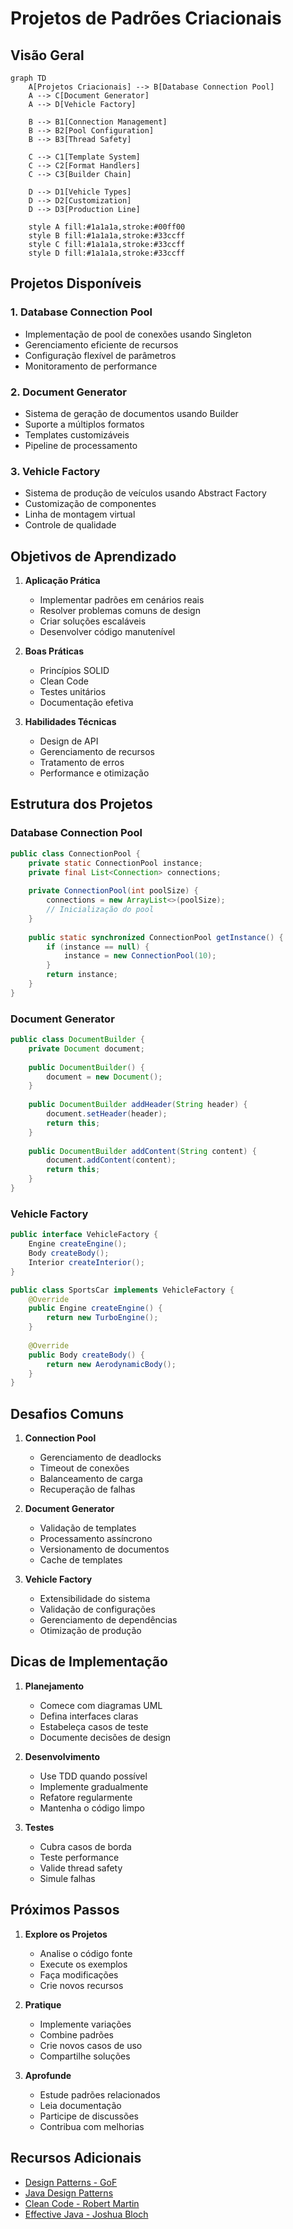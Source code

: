 # Projetos de Padrões Criacionais

## Visão Geral

```mermaid
graph TD
    A[Projetos Criacionais] --> B[Database Connection Pool]
    A --> C[Document Generator]
    A --> D[Vehicle Factory]
    
    B --> B1[Connection Management]
    B --> B2[Pool Configuration]
    B --> B3[Thread Safety]
    
    C --> C1[Template System]
    C --> C2[Format Handlers]
    C --> C3[Builder Chain]
    
    D --> D1[Vehicle Types]
    D --> D2[Customization]
    D --> D3[Production Line]
    
    style A fill:#1a1a1a,stroke:#00ff00
    style B fill:#1a1a1a,stroke:#33ccff
    style C fill:#1a1a1a,stroke:#33ccff
    style D fill:#1a1a1a,stroke:#33ccff
```

## Projetos Disponíveis

### 1. Database Connection Pool
- Implementação de pool de conexões usando Singleton
- Gerenciamento eficiente de recursos
- Configuração flexível de parâmetros
- Monitoramento de performance

### 2. Document Generator
- Sistema de geração de documentos usando Builder
- Suporte a múltiplos formatos
- Templates customizáveis
- Pipeline de processamento

### 3. Vehicle Factory
- Sistema de produção de veículos usando Abstract Factory
- Customização de componentes
- Linha de montagem virtual
- Controle de qualidade

## Objetivos de Aprendizado

1. **Aplicação Prática**
   - Implementar padrões em cenários reais
   - Resolver problemas comuns de design
   - Criar soluções escaláveis
   - Desenvolver código manutenível

2. **Boas Práticas**
   - Princípios SOLID
   - Clean Code
   - Testes unitários
   - Documentação efetiva

3. **Habilidades Técnicas**
   - Design de API
   - Gerenciamento de recursos
   - Tratamento de erros
   - Performance e otimização

## Estrutura dos Projetos

### Database Connection Pool
```java
public class ConnectionPool {
    private static ConnectionPool instance;
    private final List<Connection> connections;
    
    private ConnectionPool(int poolSize) {
        connections = new ArrayList<>(poolSize);
        // Inicialização do pool
    }
    
    public static synchronized ConnectionPool getInstance() {
        if (instance == null) {
            instance = new ConnectionPool(10);
        }
        return instance;
    }
}
```

### Document Generator
```java
public class DocumentBuilder {
    private Document document;
    
    public DocumentBuilder() {
        document = new Document();
    }
    
    public DocumentBuilder addHeader(String header) {
        document.setHeader(header);
        return this;
    }
    
    public DocumentBuilder addContent(String content) {
        document.addContent(content);
        return this;
    }
}
```

### Vehicle Factory
```java
public interface VehicleFactory {
    Engine createEngine();
    Body createBody();
    Interior createInterior();
}

public class SportsCar implements VehicleFactory {
    @Override
    public Engine createEngine() {
        return new TurboEngine();
    }
    
    @Override
    public Body createBody() {
        return new AerodynamicBody();
    }
}
```

## Desafios Comuns

1. **Connection Pool**
   - Gerenciamento de deadlocks
   - Timeout de conexões
   - Balanceamento de carga
   - Recuperação de falhas

2. **Document Generator**
   - Validação de templates
   - Processamento assíncrono
   - Versionamento de documentos
   - Cache de templates

3. **Vehicle Factory**
   - Extensibilidade do sistema
   - Validação de configurações
   - Gerenciamento de dependências
   - Otimização de produção

## Dicas de Implementação

1. **Planejamento**
   - Comece com diagramas UML
   - Defina interfaces claras
   - Estabeleça casos de teste
   - Documente decisões de design

2. **Desenvolvimento**
   - Use TDD quando possível
   - Implemente gradualmente
   - Refatore regularmente
   - Mantenha o código limpo

3. **Testes**
   - Cubra casos de borda
   - Teste performance
   - Valide thread safety
   - Simule falhas

## Próximos Passos

1. **Explore os Projetos**
   - Analise o código fonte
   - Execute os exemplos
   - Faça modificações
   - Crie novos recursos

2. **Pratique**
   - Implemente variações
   - Combine padrões
   - Crie novos casos de uso
   - Compartilhe soluções

3. **Aprofunde**
   - Estude padrões relacionados
   - Leia documentação
   - Participe de discussões
   - Contribua com melhorias

## Recursos Adicionais

- [Design Patterns - GoF](https://refactoring.guru/design-patterns/creational-patterns)
- [Java Design Patterns](https://java-design-patterns.com/patterns/)
- [Clean Code - Robert Martin](https://www.amazon.com/Clean-Code-Handbook-Software-Craftsmanship/dp/0132350882)
- [Effective Java - Joshua Bloch](https://www.amazon.com/Effective-Java-Joshua-Bloch/dp/0134685997)